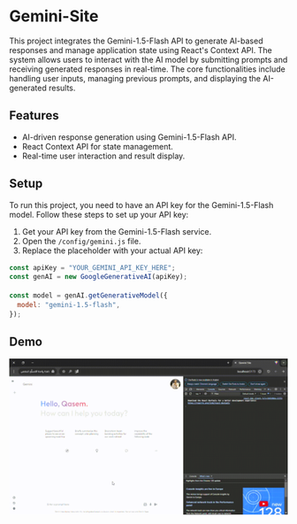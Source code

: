 # Gemini-Site 

This project integrates the Gemini-1.5-Flash API to generate AI-based responses and manage application state using React's Context API. The system allows users to interact with the AI model by submitting prompts and receiving generated responses in real-time. The core functionalities include handling user inputs, managing previous prompts, and displaying the AI-generated results.

## Features
- AI-driven response generation using Gemini-1.5-Flash API.
- React Context API for state management.
- Real-time user interaction and result display.

## Setup

To run this project, you need to have an API key for the Gemini-1.5-Flash model. Follow these steps to set up your API key:

1. Get your API key from the Gemini-1.5-Flash service.
2. Open the `/config/gemini.js` file.
3. Replace the placeholder with your actual API key:

```javascript
const apiKey = "YOUR_GEMINI_API_KEY_HERE";
const genAI = new GoogleGenerativeAI(apiKey);

const model = genAI.getGenerativeModel({
  model: "gemini-1.5-flash",
});
```

## Demo

![Demo GIF](demo_gemini-site.gif)